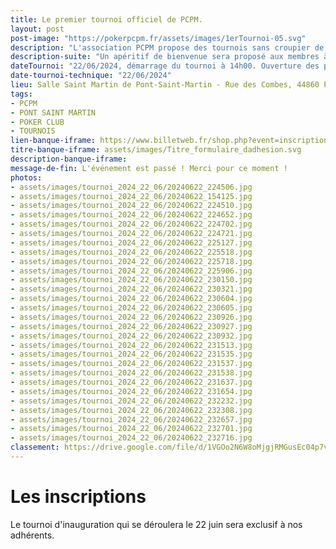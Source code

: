 ```yaml
---
title: Le premier tournoi officiel de PCPM.
layout: post
post-image: "https://pokerpcpm.fr/assets/images/1erTournoi-05.svg"
description: "L'association PCPM propose des tournois sans croupier de poker Texas hold'em. Pour plus d'informations consultez nos règlements"
description-suite: "Un apéritif de bienvenue sera proposé aux membres à partir de 13h ! Pour ce tournoi annuel, nous avons prévu également le repas. Une ambiance conviviale et familiale caractérise aussi ce tournoi, alors n'hésitez pas !"
dateTournoi: "22/06/2024, démarrage du tournoi à 14h00. Ouverture des portes 12h30."
date-tournoi-technique: "22/06/2024"
lieu: Salle Saint Martin de Pont-Saint-Martin - Rue des Combes, 44860 Pont-Saint-Martin
tags:
- PCPM
- PONT SAINT MARTIN
- POKER CLUB
- TOURNOIS
lien-banque-iframe: https://www.billetweb.fr/shop.php?event=inscription-au-tournoi-de-poker-du-samedi-22juin-2024
titre-banque-iframe: assets/images/Titre_formulaire_dadhesion.svg
description-banque-iframe: 
message-de-fin: L'événement est passé ! Merci pour ce moment !
photos: 
- assets/images/tournoi_2024_22_06/20240622_224506.jpg
- assets/images/tournoi_2024_22_06/20240622_154125.jpg
- assets/images/tournoi_2024_22_06/20240622_224510.jpg
- assets/images/tournoi_2024_22_06/20240622_224652.jpg
- assets/images/tournoi_2024_22_06/20240622_224702.jpg
- assets/images/tournoi_2024_22_06/20240622_224721.jpg
- assets/images/tournoi_2024_22_06/20240622_225127.jpg
- assets/images/tournoi_2024_22_06/20240622_225518.jpg
- assets/images/tournoi_2024_22_06/20240622_225718.jpg
- assets/images/tournoi_2024_22_06/20240622_225906.jpg
- assets/images/tournoi_2024_22_06/20240622_230150.jpg
- assets/images/tournoi_2024_22_06/20240622_230321.jpg
- assets/images/tournoi_2024_22_06/20240622_230604.jpg
- assets/images/tournoi_2024_22_06/20240622_230605.jpg
- assets/images/tournoi_2024_22_06/20240622_230926.jpg
- assets/images/tournoi_2024_22_06/20240622_230927.jpg
- assets/images/tournoi_2024_22_06/20240622_230932.jpg
- assets/images/tournoi_2024_22_06/20240622_231513.jpg
- assets/images/tournoi_2024_22_06/20240622_231535.jpg
- assets/images/tournoi_2024_22_06/20240622_231537.jpg
- assets/images/tournoi_2024_22_06/20240622_231538.jpg
- assets/images/tournoi_2024_22_06/20240622_231637.jpg
- assets/images/tournoi_2024_22_06/20240622_231654.jpg
- assets/images/tournoi_2024_22_06/20240622_232232.jpg
- assets/images/tournoi_2024_22_06/20240622_232308.jpg
- assets/images/tournoi_2024_22_06/20240622_232657.jpg
- assets/images/tournoi_2024_22_06/20240622_232701.jpg
- assets/images/tournoi_2024_22_06/20240622_232716.jpg
classement: https://drive.google.com/file/d/1VGOo2N6W8oMjgjRMGusEc04p7v3l9Pa8/preview
---
```


# Les inscriptions

 Le tournoi d'inauguration qui se déroulera le 22 juin sera exclusif à nos adhérents.